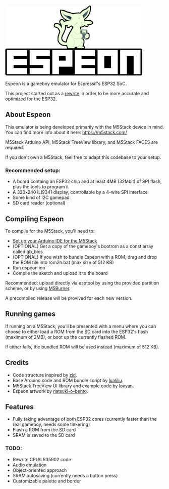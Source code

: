 ![Espeon](/logo/espeon_dmg_small.png)

Espeon is a gameboy emulator for Espressif's ESP32 SoC.

This project started out as a [rewrite](https://github.com/Ryuzaki-MrL/m5stack-gameboy) in order to be more accurate and optimized for the ESP32.

## About Espeon

This emulator is being developed primarily with the M5Stack device in mind. You can find more info about it here: https://m5stack.com/

M5Stack Arduino API, M5Stack TreeView library, and M5Stack FACES are required.

If you don't own a M5Stack, feel free to adapt this codebase to your setup.

### Recommended setup:

* A board containg an ESP32 chip and at least 4MB (32Mbit) of SPI flash, plus the tools to program it
* A 320x240 ILI9341 display, controllable by a 4-wire SPI interface
* Some kind of I2C gamepad
* SD card reader (optional)

## Compiling Espeon

To compile for the M5Stack, you'll need to:

* [Set up your Arduino IDE for the M5Stack](https://docs.m5stack.com/#/en/arduino/arduino_development)
* (OPTIONAL) Get a copy of the gameboy's bootrom as a const array called gb_bios
* (OPTIONAL) If you wish to bundle Espeon with a ROM, drag and drop the ROM file into rom2h.bat (max size of 512 KB)
* Run espeon.ino
* Compile the sketch and upload it to the board

Recommended: upload directly via esptool by using the provided partition scheme, or by using [M5Burner](http://m5stack.oss-cn-shenzhen.aliyuncs.com/resource/software/M5Burner.zip).

A precompiled release will be provived for each new version.

## Running games

If running on a M5Stack, you'll be presented with a menu where you can choose to either load a ROM from the SD card into the ESP32's flash (maximum of 2MB), or boot up the currently flashed ROM.

If either fails, the bundled ROM will be used instead (maximum of 512 KB).

## Credits

* Code structure inspired by [zid](https://github.com/zid).
* Base Arduino code and ROM bundle script by [lualiliu](https://github.com/lualiliu).
* M5Stack TreeView UI library and example code by [lovyan](https://github.com/lovyan03).
* Espeon artwork by [natsuki-o-bento](https://www.deviantart.com/natsukio-bento).

## Features

* Fully taking advantage of both ESP32 cores (currently faster than the real gameboy, needs some tinkering)
* Flash a ROM from the SD card
* SRAM is saved to the SD card

### TODO:

* Rewrite CPU/LR35902 code
* Audio emulation
* Object-oriented approach
* SRAM autosaving (currently needs a button press)
* Customizable palette and border
